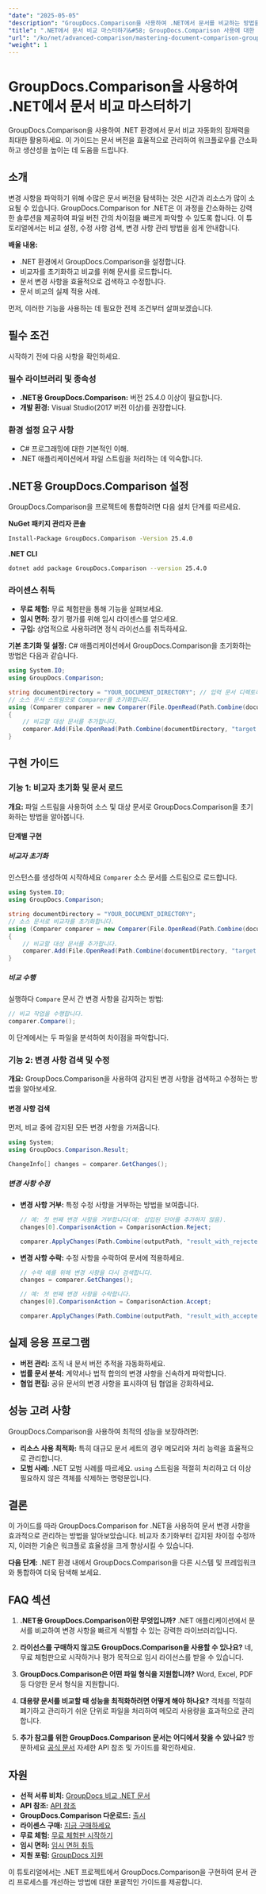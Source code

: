 ```yaml
---
"date": "2025-05-05"
"description": "GroupDocs.Comparison을 사용하여 .NET에서 문서를 비교하는 방법을 배우고, 원활한 워크플로 자동화와 생산성 향상을 경험해보세요."
"title": ".NET에서 문서 비교 마스터하기&#58; GroupDocs.Comparison 사용에 대한 포괄적인 가이드"
"url": "/ko/net/advanced-comparison/mastering-document-comparison-groupdocs-dotnet/"
"weight": 1
---
```


# GroupDocs.Comparison을 사용하여 .NET에서 문서 비교 마스터하기

GroupDocs.Comparison을 사용하여 .NET 환경에서 문서 비교 자동화의 잠재력을 최대한 활용하세요. 이 가이드는 문서 버전을 효율적으로 관리하여 워크플로우를 간소화하고 생산성을 높이는 데 도움을 드립니다.

## 소개

변경 사항을 파악하기 위해 수많은 문서 버전을 탐색하는 것은 시간과 리소스가 많이 소요될 수 있습니다. GroupDocs.Comparison for .NET은 이 과정을 간소화하는 강력한 솔루션을 제공하여 파일 버전 간의 차이점을 빠르게 파악할 수 있도록 합니다. 이 튜토리얼에서는 비교 설정, 수정 사항 검색, 변경 사항 관리 방법을 쉽게 안내합니다.

**배울 내용:**
- .NET 환경에서 GroupDocs.Comparison을 설정합니다.
- 비교자를 초기화하고 비교를 위해 문서를 로드합니다.
- 문서 변경 사항을 효율적으로 검색하고 수정합니다.
- 문서 비교의 실제 적용 사례.

먼저, 이러한 기능을 사용하는 데 필요한 전제 조건부터 살펴보겠습니다.

## 필수 조건

시작하기 전에 다음 사항을 확인하세요.

### 필수 라이브러리 및 종속성
- **.NET용 GroupDocs.Comparison:** 버전 25.4.0 이상이 필요합니다.
- **개발 환경:** Visual Studio(2017 버전 이상)를 권장합니다.

### 환경 설정 요구 사항
- C# 프로그래밍에 대한 기본적인 이해.
- .NET 애플리케이션에서 파일 스트림을 처리하는 데 익숙합니다.

## .NET용 GroupDocs.Comparison 설정

GroupDocs.Comparison을 프로젝트에 통합하려면 다음 설치 단계를 따르세요.

**NuGet 패키지 관리자 콘솔**
```bash
Install-Package GroupDocs.Comparison -Version 25.4.0
```

**.NET CLI**
```bash
dotnet add package GroupDocs.Comparison --version 25.4.0
```

### 라이센스 취득
- **무료 체험:** 무료 체험판을 통해 기능을 살펴보세요.
- **임시 면허:** 장기 평가를 위해 임시 라이센스를 얻으세요.
- **구입:** 상업적으로 사용하려면 정식 라이선스를 취득하세요.

**기본 초기화 및 설정:**
C# 애플리케이션에서 GroupDocs.Comparison을 초기화하는 방법은 다음과 같습니다.
```csharp
using System.IO;
using GroupDocs.Comparison;

string documentDirectory = "YOUR_DOCUMENT_DIRECTORY"; // 입력 문서 디렉토리를 정의합니다.
// 소스 문서 스트림으로 Comparer를 초기화합니다.
using (Comparer comparer = new Comparer(File.OpenRead(Path.Combine(documentDirectory, "source.docx"))))
{
    // 비교할 대상 문서를 추가합니다.
    comparer.Add(File.OpenRead(Path.Combine(documentDirectory, "target.docx")));
}
```

## 구현 가이드

### 기능 1: 비교자 초기화 및 문서 로드

**개요:** 파일 스트림을 사용하여 소스 및 대상 문서로 GroupDocs.Comparison을 초기화하는 방법을 알아봅니다.

#### 단계별 구현

##### 비교자 초기화
인스턴스를 생성하여 시작하세요 `Comparer` 소스 문서를 스트림으로 로드합니다.
```csharp
using System.IO;
using GroupDocs.Comparison;

string documentDirectory = "YOUR_DOCUMENT_DIRECTORY";
// 소스 문서로 비교자를 초기화합니다.
using (Comparer comparer = new Comparer(File.OpenRead(Path.Combine(documentDirectory, "source.docx"))))
{
    // 비교할 대상 문서를 추가합니다.
    comparer.Add(File.OpenRead(Path.Combine(documentDirectory, "target.docx")));
}
```

##### 비교 수행
실행하다 `Compare` 문서 간 변경 사항을 감지하는 방법:
```csharp
// 비교 작업을 수행합니다.
comparer.Compare();
```
이 단계에서는 두 파일을 분석하여 차이점을 파악합니다.

### 기능 2: 변경 사항 검색 및 수정

**개요:** GroupDocs.Comparison을 사용하여 감지된 변경 사항을 검색하고 수정하는 방법을 알아보세요.

#### 변경 사항 검색
먼저, 비교 중에 감지된 모든 변경 사항을 가져옵니다.
```csharp
using System;
using GroupDocs.Comparison.Result;

ChangeInfo[] changes = comparer.GetChanges();
```

##### 변경 사항 수정
- **변경 사항 거부:** 특정 수정 사항을 거부하는 방법을 보여줍니다.
  ```csharp
  // 예: 첫 번째 변경 사항을 거부합니다(예: 삽입된 단어를 추가하지 않음).
  changes[0].ComparisonAction = ComparisonAction.Reject;

  comparer.ApplyChanges(Path.Combine(outputPath, "result_with_rejected_change.docx"), new ApplyChangeOptions { Changes = changes, SaveOriginalState = true });
  ```

- **변경 사항 수락:** 수정 사항을 수락하여 문서에 적용하세요.
  ```csharp
  // 수락 예를 위해 변경 사항을 다시 검색합니다.
  changes = comparer.GetChanges();
  
  // 예: 첫 번째 변경 사항을 수락합니다.
  changes[0].ComparisonAction = ComparisonAction.Accept;

  comparer.ApplyChanges(Path.Combine(outputPath, "result_with_accepted_change.docx"), new ApplyChangeOptions { Changes = changes });
  ```

## 실제 응용 프로그램

- **버전 관리:** 조직 내 문서 버전 추적을 자동화하세요.
- **법률 문서 분석:** 계약서나 법적 합의의 변경 사항을 신속하게 파악합니다.
- **협업 편집:** 공유 문서의 변경 사항을 표시하여 팀 협업을 강화하세요.

## 성능 고려 사항

GroupDocs.Comparison을 사용하여 최적의 성능을 보장하려면:
- **리소스 사용 최적화:** 특히 대규모 문서 세트의 경우 메모리와 처리 능력을 효율적으로 관리합니다.
- **모범 사례:** .NET 모범 사례를 따르세요. `using` 스트림을 적절히 처리하고 더 이상 필요하지 않은 객체를 삭제하는 명령문입니다.

## 결론

이 가이드를 따라 GroupDocs.Comparison for .NET을 사용하여 문서 변경 사항을 효과적으로 관리하는 방법을 알아보았습니다. 비교자 초기화부터 감지된 차이점 수정까지, 이러한 기술은 워크플로 효율성을 크게 향상시킬 수 있습니다.

**다음 단계:**
.NET 환경 내에서 GroupDocs.Comparison을 다른 시스템 및 프레임워크와 통합하여 더욱 탐색해 보세요.

## FAQ 섹션

1. **.NET용 GroupDocs.Comparison이란 무엇입니까?** 
   .NET 애플리케이션에서 문서를 비교하여 변경 사항을 빠르게 식별할 수 있는 강력한 라이브러리입니다.

2. **라이선스를 구매하지 않고도 GroupDocs.Comparison을 사용할 수 있나요?**
   네, 무료 체험판으로 시작하거나 평가 목적으로 임시 라이선스를 받을 수 있습니다.

3. **GroupDocs.Comparison은 어떤 파일 형식을 지원합니까?**
   Word, Excel, PDF 등 다양한 문서 형식을 지원합니다.

4. **대용량 문서를 비교할 때 성능을 최적화하려면 어떻게 해야 하나요?**
   객체를 적절히 폐기하고 관리하기 쉬운 단위로 파일을 처리하여 메모리 사용량을 효과적으로 관리합니다.

5. **추가 참고를 위한 GroupDocs.Comparison 문서는 어디에서 찾을 수 있나요?**
   방문하세요 [공식 문서](https://docs.groupdocs.com/comparison/net/) 자세한 API 참조 및 가이드를 확인하세요.

## 자원

- **선적 서류 비치:** [GroupDocs 비교 .NET 문서](https://docs.groupdocs.com/comparison/net/)
- **API 참조:** [API 참조](https://reference.groupdocs.com/comparison/net/)
- **GroupDocs.Comparison 다운로드:** [출시](https://releases.groupdocs.com/comparison/net/)
- **라이센스 구매:** [지금 구매하세요](https://purchase.groupdocs.com/buy)
- **무료 체험:** [무료 체험판 시작하기](https://releases.groupdocs.com/comparison/net/)
- **임시 면허:** [임시 면허 취득](https://purchase.groupdocs.com/temporary-license/)
- **지원 포럼:** [GroupDocs 지원](https://forum.groupdocs.com/c/comparison/) 

이 튜토리얼에서는 .NET 프로젝트에서 GroupDocs.Comparison을 구현하여 문서 관리 프로세스를 개선하는 방법에 대한 포괄적인 가이드를 제공합니다.